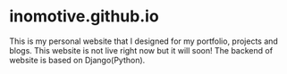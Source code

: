 # inomotive.github.io
This is my personal website that I designed for my portfolio, projects and blogs.
This website is not live right now but it will soon!
The backend of website is based on Django(Python).
